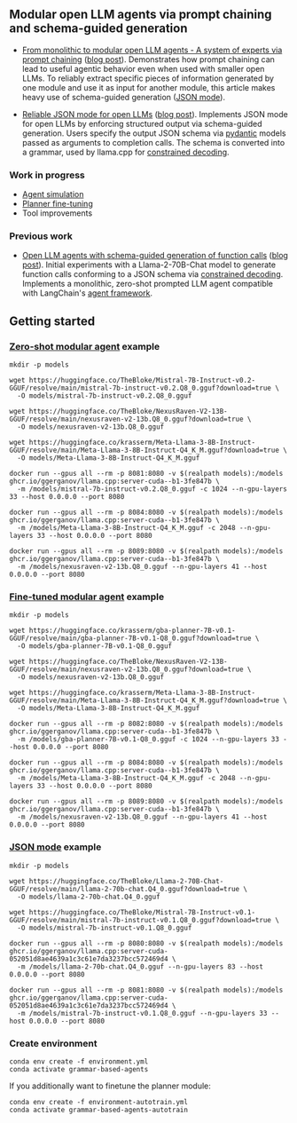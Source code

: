 ## Modular open LLM agents via prompt chaining and schema-guided generation

- [From monolithic to modular open LLM agents - A system of experts via prompt chaining](example_agent_zeroshot.ipynb) ([blog post](https://krasserm.github.io/2024/03/06/modular-agent/)).
Demonstrates how prompt chaining can lead to useful agentic behavior even when used with smaller open LLMs. 
To reliably extract specific pieces of information generated by one module and use it as input for another module, 
this article makes heavy use of schema-guided generation ([JSON mode](example_json.ipynb)).

- [Reliable JSON mode for open LLMs](example_json.ipynb) ([blog post](https://krasserm.github.io/2023/12/18/llm-json-mode/)).
Implements JSON mode for open LLMs by enforcing structured output via schema-guided generation. Users specify the 
output JSON schema via [pydantic](https://docs.pydantic.dev/) models passed as arguments to completion calls. The 
schema is converted into a grammar, used by llama.cpp for [constrained decoding](https://github.com/ggerganov/llama.cpp/pull/1773).

### Work in progress

- [Agent simulation](simulation/README.md)
- [Planner fine-tuning](train/README.md)
- Tool improvements 

### Previous work

- [Open LLM agents with schema-guided generation of function calls](https://github.com/krasserm/grammar-based-agents/blob/wip-article-1/example_agent.ipynb) ([blog post](https://krasserm.github.io/2023/12/10/grammar-based-agents/)).
Initial experiments with a Llama-2-70B-Chat model to generate function calls conforming to a JSON schema via [constrained decoding](https://github.com/ggerganov/llama.cpp/pull/1773).
Implements a monolithic, zero-shot prompted LLM agent compatible with LangChain's [agent framework](https://python.langchain.com/docs/modules/agents/). 

## Getting started

### [Zero-shot modular agent](example_agent_zeroshot.ipynb) example

```shell
mkdir -p models

wget https://huggingface.co/TheBloke/Mistral-7B-Instruct-v0.2-GGUF/resolve/main/mistral-7b-instruct-v0.2.Q8_0.gguf?download=true \
  -O models/mistral-7b-instruct-v0.2.Q8_0.gguf

wget https://huggingface.co/TheBloke/NexusRaven-V2-13B-GGUF/resolve/main/nexusraven-v2-13b.Q8_0.gguf?download=true \
  -O models/nexusraven-v2-13b.Q8_0.gguf

wget https://huggingface.co/krasserm/Meta-Llama-3-8B-Instruct-GGUF/resolve/main/Meta-Llama-3-8B-Instruct-Q4_K_M.gguf?download=true \
  -O models/Meta-Llama-3-8B-Instruct-Q4_K_M.gguf
```

```shell
docker run --gpus all --rm -p 8081:8080 -v $(realpath models):/models ghcr.io/ggerganov/llama.cpp:server-cuda--b1-3fe847b \
  -m /models/mistral-7b-instruct-v0.2.Q8_0.gguf -c 1024 --n-gpu-layers 33 --host 0.0.0.0 --port 8080

docker run --gpus all --rm -p 8084:8080 -v $(realpath models):/models ghcr.io/ggerganov/llama.cpp:server-cuda--b1-3fe847b \
  -m /models/Meta-Llama-3-8B-Instruct-Q4_K_M.gguf -c 2048 --n-gpu-layers 33 --host 0.0.0.0 --port 8080

docker run --gpus all --rm -p 8089:8080 -v $(realpath models):/models ghcr.io/ggerganov/llama.cpp:server-cuda--b1-3fe847b \
  -m /models/nexusraven-v2-13b.Q8_0.gguf --n-gpu-layers 41 --host 0.0.0.0 --port 8080

```

### [Fine-tuned modular agent](example_agent_finetuned.ipynb) example


```shell
mkdir -p models

wget https://huggingface.co/krasserm/gba-planner-7B-v0.1-GGUF/resolve/main/gba-planner-7B-v0.1-Q8_0.gguf?download=true \
  -O models/gba-planner-7B-v0.1-Q8_0.gguf

wget https://huggingface.co/TheBloke/NexusRaven-V2-13B-GGUF/resolve/main/nexusraven-v2-13b.Q8_0.gguf?download=true \
  -O models/nexusraven-v2-13b.Q8_0.gguf

wget https://huggingface.co/krasserm/Meta-Llama-3-8B-Instruct-GGUF/resolve/main/Meta-Llama-3-8B-Instruct-Q4_K_M.gguf?download=true \
  -O models/Meta-Llama-3-8B-Instruct-Q4_K_M.gguf
```

```shell
docker run --gpus all --rm -p 8082:8080 -v $(realpath models):/models ghcr.io/ggerganov/llama.cpp:server-cuda--b1-3fe847b \
  -m /models/gba-planner-7B-v0.1-Q8_0.gguf -c 1024 --n-gpu-layers 33 --host 0.0.0.0 --port 8080

docker run --gpus all --rm -p 8084:8080 -v $(realpath models):/models ghcr.io/ggerganov/llama.cpp:server-cuda--b1-3fe847b \
  -m /models/Meta-Llama-3-8B-Instruct-Q4_K_M.gguf -c 2048 --n-gpu-layers 33 --host 0.0.0.0 --port 8080

docker run --gpus all --rm -p 8089:8080 -v $(realpath models):/models ghcr.io/ggerganov/llama.cpp:server-cuda--b1-3fe847b \
  -m /models/nexusraven-v2-13b.Q8_0.gguf --n-gpu-layers 41 --host 0.0.0.0 --port 8080
```

### [JSON mode](example_json.ipynb) example

```shell
mkdir -p models

wget https://huggingface.co/TheBloke/Llama-2-70B-Chat-GGUF/resolve/main/llama-2-70b-chat.Q4_0.gguf?download=true \
  -O models/llama-2-70b-chat.Q4_0.gguf

wget https://huggingface.co/TheBloke/Mistral-7B-Instruct-v0.1-GGUF/resolve/main/mistral-7b-instruct-v0.1.Q8_0.gguf?download=true \
  -O models/mistral-7b-instruct-v0.1.Q8_0.gguf
```

```shell
docker run --gpus all --rm -p 8080:8080 -v $(realpath models):/models ghcr.io/ggerganov/llama.cpp:server-cuda-052051d8ae4639a1c3c61e7da3237bcc572469d4 \
  -m /models/llama-2-70b-chat.Q4_0.gguf --n-gpu-layers 83 --host 0.0.0.0 --port 8080

docker run --gpus all --rm -p 8081:8080 -v $(realpath models):/models ghcr.io/ggerganov/llama.cpp:server-cuda-052051d8ae4639a1c3c61e7da3237bcc572469d4 \
  -m /models/mistral-7b-instruct-v0.1.Q8_0.gguf --n-gpu-layers 33 --host 0.0.0.0 --port 8080
```

### Create environment

```shell
conda env create -f environment.yml
conda activate grammar-based-agents
```

If you additionally want to finetune the planner module:

```shell
conda env create -f environment-autotrain.yml
conda activate grammar-based-agents-autotrain
```
